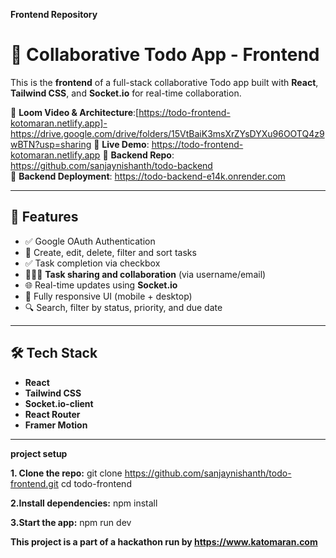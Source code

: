 **Frontend Repository**

# 🧠 Collaborative Todo App - Frontend

This is the **frontend** of a full-stack collaborative Todo app built with **React**, **Tailwind CSS**, and **Socket.io** for real-time collaboration.

🔗 **Loom Video & Architecture**:[https://todo-frontend-kotomaran.netlify.app]-https://drive.google.com/drive/folders/15VtBaiK3msXrZYsDYXu96OOTQ4z9wBTN?usp=sharing
🔗 **Live Demo**: https://todo-frontend-kotomaran.netlify.app 
🔗 **Backend Repo**: https://github.com/sanjaynishanth/todo-backend  
🔗 **Backend Deployment**: https://todo-backend-e14k.onrender.com

---
## 🚀 Features

- ✅ Google OAuth Authentication
- 📅 Create, edit, delete, filter and sort tasks
- ✅ Task completion via checkbox
- 🧑‍🤝‍🧑 **Task sharing and collaboration** (via username/email)
- 🌐 Real-time updates using **Socket.io**
- 📲 Fully responsive UI (mobile + desktop)
- 🔍 Search, filter by status, priority, and due date

---

## 🛠️ Tech Stack

- **React**
- **Tailwind CSS**
- **Socket.io-client**
- **React Router**
- **Framer Motion**

---
**project setup**

**1. Clone the repo:**
   git clone https://github.com/sanjaynishanth/todo-frontend.git
   cd todo-frontend

**2.Install dependencies:**
npm install

**3.Start the app:**
npm run dev


   **This project is a part of a hackathon run by https://www.katomaran.com**

